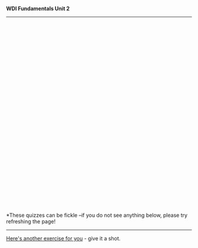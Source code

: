**WDI Fundamentals Unit 2**

---

<div class="typeform-widget" data-url="https://gahub.typeform.com/to/gMT4tN" data-text="NEW Fundamentals 2.2" style="width:100%;height:500px;"></div>
<script>(function(){var qs,js,q,s,d=document,gi=d.getElementById,ce=d.createElement,gt=d.getElementsByTagName,id='typef_orm',b='https://s3-eu-west-1.amazonaws.com/share.typeform.com/';if(!gi.call(d,id)){js=ce.call(d,'script');js.id=id;js.src=b+'widget.js';q=gt.call(d,'script')[0];q.parentNode.insertBefore(js,q)}})()</script>

*These quizzes can be fickle –if you do not see anything below, please try refreshing the page!

---


[Here's another exercise for you](07_exercise.md) - give it a shot.

